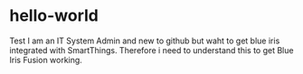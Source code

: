 # hello-world
Test
I am an IT System Admin and new to github but waht to get blue iris integrated with SmartThings. Therefore i need to understand this to get Blue Iris Fusion working.
